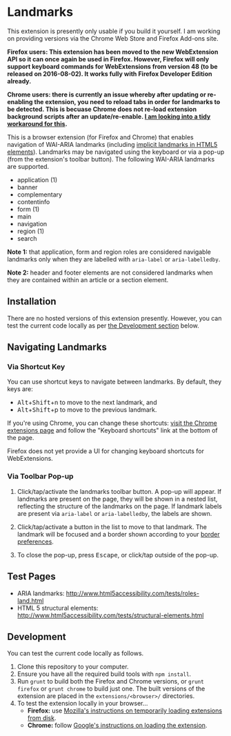 Landmarks
=========

This extension is presently only usable if you build it yourself.  I am working on providing versions via the Chrome Web Store and Firefox Add-ons site.

**Firefox users: This extension has been moved to the new WebExtension API so it can once again be used in Firefox. However, Firefox will only support keyboard commands for WebExtensions from version 48 (to be released on 2016-08-02). It works fully with Firefox Developer Edition already.**

**Chrome users: there is currently an issue whereby after updating or re-enabling the extension, you need to reload tabs in order for landmarks to be detected. This is becuase Chrome does not re-load extension background scripts after an update/re-enable. [I am looking into a tidy workaround for this](https://github.com/matatk/landmarks/issues/16).**

This is a browser extension (for Firefox and Chrome) that enables navigation of WAI-ARIA landmarks (including [implicit landmarks in HTML5 elements](http://www.w3.org/html/wg/drafts/html/master/dom.html#sec-strong-native-semantics)). Landmarks may be navigated using the keyboard or via a pop-up (from the extension's toolbar button). The following WAI-ARIA landmarks are supported.

-   application (1)
-   banner
-   complementary
-   contentinfo
-   form (1)
-   main
-   navigation
-   region (1)
-   search

**Note 1:** that application, form and region roles are considered navigable landmarks only when they are labelled with `aria-label` or `aria-labelledby`.

**Note 2:** header and footer elements are not considered landmarks when they are contained within an article or a section element.

Installation
------------

There are no hosted versions of this extension presently. However, you can test the current code locally as per [the Development section](#development) below.

Navigating Landmarks
--------------------

### Via Shortcut Key

You can use shortcut keys to navigate between landmarks. By default, they keys are:

-   <kbd>Alt</kbd>+<kbd>Shift</kbd>+n to move to the next landmark, and
-   <kbd>Alt</kbd>+<kbd>Shift</kbd>+p to move to the previous landmark.

If you're using Chrome, you can change these shortcuts: [visit the Chrome extensions page](chrome://extensions) and follow the "Keyboard shortcuts" link at the bottom of the page.

Firefox does not yet provide a UI for changing keyboard shortcuts for WebExtensions.

### Via Toolbar Pop-up

1.  Click/tap/activate the landmarks toolbar button. A pop-up will appear. If landmarks are present on the page, they will be shown in a nested list, reflecting the structure of the landmarks on the page. If landmark labels are present via `aria-label` or `aria-labelledby`, the labels are shown.

2.  Click/tap/activate a button in the list to move to that landmark. The landmark will be focused and a border shown according to your [border preferences](#fixme).

3.  To close the pop-up, press <kbd>Escape</kbd>, or click/tap outside of the pop-up.

Test Pages
----------

-   ARIA landmarks: http://www.html5accessibility.com/tests/roles-land.html
-   HTML 5 structural elements: http://www.html5accessibility.com/tests/structural-elements.html

Development
-----------

You can test the current code locally as follows.

1.  Clone this repository to your computer.
2.  Ensure you have all the required build tools with `npm install`.
3.  Run `grunt` to build both the Firefox and Chrome versions, or `grunt firefox` or `grunt chrome` to build just one. The built versions of the extension are placed in the `extensions/<browser>/` directories.
4.  To test the extension locally in your browser...
    -   **Firefox:** use [Mozilla's instructions on temporarily loading extensions from disk](https://developer.mozilla.org/en-US/Add-ons/WebExtensions/Packaging_and_installation#Loading_from_disk).
    -   **Chrome:** follow [Google's instructions on loading the extension](https://developer.chrome.com/extensions/getstarted#unpacked).


